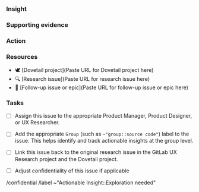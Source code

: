 <!-- Actionable insights must recommend an action that needs to take place. An actionable insight both defines the insight and clearly calls out action or next step required to improve based on the result of the research observation or data. Actionable insights are tracked over time and will include follow-up. Please follow the tasks outlined in this issue for best results. Learn more in the handbook here: https://about.gitlab.com/handbook/product/ux/ux-research-training/research-insights/#actionable-insights 

This issue template is for an actionable insight that requires further exploration.-->

### Insight
<!-- Describe the insight itself: often the problem, finding, or observation.-->

### Supporting evidence
<!-- Describe why the problem is happening, or more details behind the finding or observation. Try to include quotes or specific data collected. Feel free to link the Actionable insight from Dovetail here if applicable instead of retyping details. -->

### Action
<!--Since this is an actionable insight that requires further exploration, ensure the action is algned to that. Describe the next step or action that needs to take place as a result of the research. The action should be clearly defined, achievable, and directly tied back to the insight. Make sure to use directive terminology, such as: conduct, explore, redesign, etc. -->

### Resources
 <!--Add resources as links below or as related issues. -->

- :dove: [Dovetail project](Paste URL for Dovetail project here)
- :mag: [Research issue](Paste URL for research issue here)
- :footprints: [Follow-up issue or epic](Paste URL for follow-up issue or epic here)

### Tasks
 <!--Fill out these tasks in order to consider an Actionable Insight complete. Actionable Insights are created as confidential by default, but can be made non-confidential if the insight does not include information about competitors from a Competitor Evaluation or any other confidential information. -->
- [ ] Assign this issue to the appropriate Product Manager, Product Designer, or UX Researcher.
- [ ] Add the appropriate `Group` (such as `~"group::source code"`) label to the issue.  This helps identify and track actionable insights at the group level.
- [ ] Link this issue back to the original research issue in the GitLab UX Research project and the Dovetail project.
- [ ] Adjust confidentiality of this issue if applicable



/confidential
/label ~"Actionable Insight::Exploration needed"

